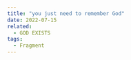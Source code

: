 ```yaml
---
title: "you just need to remember God"
date: 2022-07-15
related:
  - GOD EXISTS
tags:
  - Fragment
---
```

